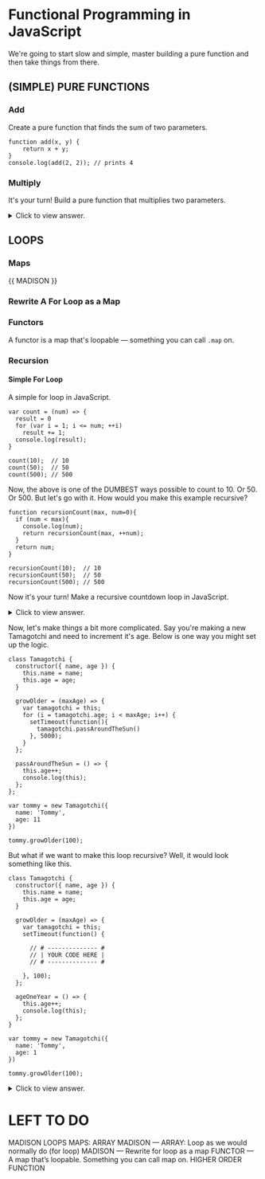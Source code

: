 # Functional Programming in JavaScript

We're going to start slow and simple, master building a pure function and then take things from there. 

## (SIMPLE) PURE FUNCTIONS

### Add

Create a pure function that finds the sum of two parameters. 

```
function add(x, y) {
    return x + y;
}
console.log(add(2, 2)); // prints 4
```

### Multiply

It's your turn! Build a pure function that multiplies two parameters.

<details><summary>Click to view answer.</summary><p>

```
function multiple(x, y) {
  return x * y; 
} 
console.log(add(3, 3)); // prints 9
```
</p></details>

## LOOPS

### Maps

{{ MADISON }}

### Rewrite A For Loop as a Map

### Functors
A functor is a map that's loopable — something you can call `.map` on. 

### Recursion

#### Simple For Loop

A simple for loop in JavaScript.

```
var count = (num) => {
  result = 0
  for (var i = 1; i <= num; ++i)
    result += 1;
  console.log(result);
}

count(10);  // 10
count(50);  // 50
count(500); // 500

```

Now, the above is one of the DUMBEST ways possible to count to 10. Or 50. Or 500. But let's go with it. How would you make this example recursive?

```
function recursionCount(max, num=0){
  if (num < max){
    console.log(num);
    return recursionCount(max, ++num); 
  }
  return num;
}

recursionCount(10);  // 10
recursionCount(50);  // 50
recursionCount(500); // 500
```

Now it's your turn! Make a recursive countdown loop in JavaScript. 

<details><summary>Click to view answer.</summary><p>
    
```
function countdown(num) {
  console.log(num);
  if (num >= 1) { 
    countdown(num-1); 
  }
} 
```

</p></details>

Now, let's make things a bit more complicated. Say you're making a new Tamagotchi and need to increment it's age. Below is one way you might set up the logic. 

```
class Tamagotchi {
  constructor({ name, age }) {
    this.name = name;
    this.age = age;
  }

  growOlder = (maxAge) => {
    var tamagotchi = this;
    for (i = tamagotchi.age; i < maxAge; i++) {
      setTimeout(function(){
        tamagotchi.passAroundTheSun()
      }, 5000);
    }
  };

  passAroundTheSun = () => {
    this.age++;
    console.log(this);
  };
};

var tommy = new Tamagotchi({
  name: 'Tommy',
  age: 11
})

tommy.growOlder(100);

```

But what if we want to make this loop recursive? Well, it would look something like this.

```
class Tamagotchi {
  constructor({ name, age }) {
    this.name = name;
    this.age = age;
  }

  growOlder = (maxAge) => {
    var tamagotchi = this;
    setTimeout(function() {
    
      // # -------------- # 
      // | YOUR CODE HERE |
      // # -------------- #
      
    }, 100);
  };

  ageOneYear = () => {
    this.age++;
    console.log(this);
  };
}

var tommy = new Tamagotchi({
  name: 'Tommy',
  age: 1
})

tommy.growOlder(100);
```

<details><summary>Click to view answer.</summary><p>

```
  growOlder = (maxAge) => {
    var tamagotchi = this;
    setTimeout(function() {
      if (tamagotchi.age < maxAge) {
        tamagotchi.ageOneYear();
        return tamagotchi.growOlder(maxAge);
      }
      return tamagotchi;
    }, 100);
  };
```
</p></details>


# LEFT TO DO
MADISON LOOPS
MAPS: ARRAY
MADISON — ARRAY: Loop as we would normally do (for loop)
MADISON — Rewrite for loop as a map
FUNCTOR — A map that’s loopable. Something you can call map on.
HIGHER ORDER FUNCTION



